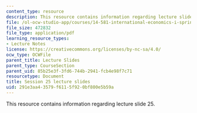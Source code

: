 ```yaml
---
content_type: resource
description: This resource contains information regarding lecture slide 25.
file: /ol-ocw-studio-app/courses/14-581-international-economics-i-spring-2013/291e3aa43579f6115f920bf800e5b59a_MIT14_581S13_Lecslides25.pdf
file_size: 472832
file_type: application/pdf
learning_resource_types:
- Lecture Notes
license: https://creativecommons.org/licenses/by-nc-sa/4.0/
ocw_type: OCWFile
parent_title: Lecture Slides
parent_type: CourseSection
parent_uid: 85b25e3f-3fd6-744b-2941-fcb4e98f7c71
resourcetype: Document
title: Session 25 lecture slides
uid: 291e3aa4-3579-f611-5f92-0bf800e5b59a
---
```

This resource contains information regarding lecture slide 25.